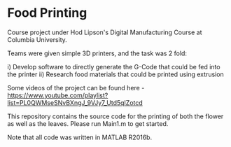 # Food Printing

Course project under Hod Lipson's Digital Manufacturing Course at Columbia University. 

Teams were given simple 3D printers, and the task was 2 fold:

i) Develop software to directly generate the G-Code that could be fed into the printer
ii) Research food materials that could be printed using extrusion

Some videos of the project can be found here - https://www.youtube.com/playlist?list=PL0QWMseSNvBXngJ_9VJy7_Utd5qIZotcd

This repository contains the source code for the printing of both the flower as well as the leaves. Please run Main1.m to get started.

Note that all code was written in MATLAB R2016b.
